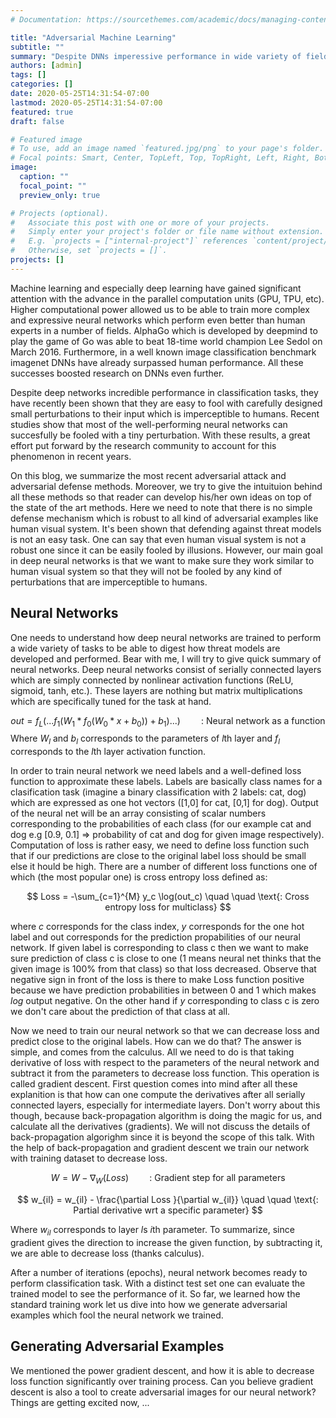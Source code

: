 ```yaml
---
# Documentation: https://sourcethemes.com/academic/docs/managing-content/

title: "Adversarial Machine Learning"
subtitle: ""
summary: "Despite DNNs imperessive performance in wide variety of fields, they are easy to fool with carefully designed small perturbations to their input which is imperceptible to humans."
authors: [admin]
tags: []
categories: []
date: 2020-05-25T14:31:54-07:00
lastmod: 2020-05-25T14:31:54-07:00
featured: true
draft: false

# Featured image
# To use, add an image named `featured.jpg/png` to your page's folder.
# Focal points: Smart, Center, TopLeft, Top, TopRight, Left, Right, BottomLeft, Bottom, BottomRight.
image:
  caption: ""
  focal_point: ""
  preview_only: true

# Projects (optional).
#   Associate this post with one or more of your projects.
#   Simply enter your project's folder or file name without extension.
#   E.g. `projects = ["internal-project"]` references `content/project/deep-learning/index.md`.
#   Otherwise, set `projects = []`.
projects: []
---
```


Machine learning and especially deep learning have gained significant attention with the advance in the parallel computation units (GPU, TPU, etc). Higher computational power allowed us to be able to train more complex and expressive neural networks which perform even better than human experts in a number of fields. AlphaGo which is developed by deepmind to play the game of Go was able to beat 18-time world champion Lee Sedol on March 2016. Furthermore, in a well known image classification benchmark imagenet DNNs have already surpassed human performance. All these successes boosted research on DNNs even further.

Despite deep networks incredible performance in classification tasks, they have recently been shown that they are easy to fool with carefully designed small perturbations to their input which is imperceptible to humans. Recent studies show that most of the well-performing neural networks can succesfully be fooled with a tiny perturbation. With these results, a great effort put forward by the research community to account for this phenomenon in recent years. 

On this blog, we summarize the most recent adversarial attack and adversarial defense methods. Moreover, we try to give the intuituion behind all these methods so that reader can develop his/her own ideas on top of the state of the art methods. Here we need to note that there is no simple defense mechanism which is robust to all kind of adversarial examples like human visual system. It's been shown that defending against threat models is not an easy task. One can say that even human visual system is not a robust one since it can be easily fooled by illusions. However, our main goal in deep neural networks is that we want to make sure they work similar to human visual system so that they will not be fooled by any kind of perturbations that are imperceptible to humans.

## **Neural Networks** #

One needs to understand how deep neural networks are trained to perform a wide variety of tasks to be able to digest how threat models are developed and performed. Bear with me, I will try to give quick summary of neural networks. Deep neural networks consist of serially connected layers which are simply connected by nonlinear activation functions (ReLU, sigmoid, tanh, etc.). These layers are nothing but matrix multiplications which are specifically tuned for the task at hand. 

$$
 out=f_L(...f_1(W_1 * f_0(W_0 * x+b_0))+b_1)...) \quad \quad \text{: Neural network as a function}
$$
Where $W_l$ and $b_l$ corresponds to the parameters of $l$th layer and $f_l$ corresponds to the $l$th layer activation function.

In order to train neural network we need labels and a well-defined loss function to approximate these labels. Labels are basically class names for a clasification task (imagine a binary classification with 2 labels: cat, dog) which are expressed as one hot vectors ([1,0] for cat, [0,1] for dog). Output of the neural net will be an array consisting of scalar numbers corresponding to the probabilities of each class (for our example cat and dog e.g [0.9, 0.1] => probability of cat and dog for given image respectively). Computation of loss is rather easy, we need to define loss function such that if our predictions are close to the original label loss should be small else it hould be high. There are a number of different loss functions one of which (the most popular one) is cross entropy loss defined as:

$$
Loss = -\sum_{c=1}^{M} y_c \log(out_c) \quad \quad \text{: Cross entropy loss for multiclass}
$$

where $c$ corresponds for the class index, $y$ corresponds for the one hot label and out corresponds for the prediction propabilities of our neural network. If given label is corresponding to class c then we want to make sure prediction of class c is close to one (1 means neural net thinks that the given image is 100% from that class) so that loss decreased. Observe that negative sign in front of the loss is there to make Loss function positive because we have prediction probabilities in between 0 and 1 which makes $log$ output negative. On the other hand if $y$ corresponding to class c is zero we don't care about the prediction of that class at all. 

Now we need to train our neural network so that we can decrease loss and predict close to the original labels. How can we do that? The answer is simple, and comes from the calculus. All we need to do is that taking derivative of loss with respect to the parameters of the neural network and subtract it from the parameters to decrease loss function. This operation is called gradient descent. First question comes into mind after all these explanition is that how can one compute the derivatives after all serially connected layers, especially for intermediate layers. Don't worry about this though, because back-propagation algorithm is doing the magic for us, and calculate all the derivatives (gradients). We will not discuss the details of back-propagation algorighm since it is beyond the scope of this talk. With the help of back-propagation and gradient descent we train our network with training dataset to decrease loss. 

$$
W = W - \nabla_{W}(Loss) \quad \quad \text{: Gradient step for all parameters}
$$

$$
w_{il} = w_{il} - \frac{\partial Loss }{\partial w_{il}} \quad \quad \text{: Partial derivative wrt a specific parameter}
$$

Where $w_{il}$ corresponds to layer $l$s $i$th parameter. To summarize, since gradient gives the direction to increase the given function, by subtracting it, we are able to decrease loss (thanks calculus). 

After a number of iterations (epochs), neural network becomes ready to perform classification task. With a distinct test set one can evaluate the trained model to see the performance of it. So far, we learned how the standard training work let us dive into how we generate adversarial examples which fool the neural network we trained.

## **Generating Adversarial Examples** #

We mentioned the power gradient descent, and how it is able to decrease loss function significantly over training process. Can you believe gradient descent is also a tool to create adversarial images for our neural network? Things are getting excited now, ...





